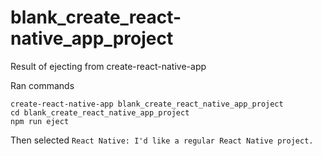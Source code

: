 # blank_create_react-native_app_project
Result of ejecting from create-react-native-app

Ran commands 
```
create-react-native-app blank_create_react_native_app_project
cd blank_create_react_native_app_project
npm run eject

```

Then selected `React Native: I'd like a regular React Native project.`
